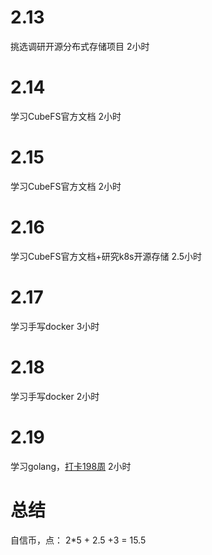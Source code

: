 # 2.13
挑选调研开源分布式存储项目 2小时

# 2.14
学习CubeFS官方文档 2小时

# 2.15
学习CubeFS官方文档 2小时

# 2.16
学习CubeFS官方文档+研究k8s开源存储 2.5小时

# 2.17
学习手写docker 3小时

# 2.18
学习手写docker 2小时

# 2.19
学习golang，[打卡198周](https://www.wolfdan.cn/ARST%E6%89%93%E5%8D%A1%E7%AC%AC198%E5%91%A8-198-521/) 2小时

# 总结
自信币，点： 2*5 + 2.5 +3 = 15.5 